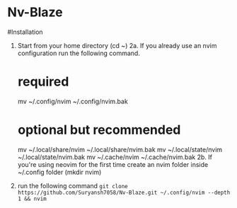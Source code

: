 # Nv-Blaze
#Installation

1. Start from your home directory (cd ~)
2a. If you already use an nvim configuration run the following command.
    # required
    mv ~/.config/nvim ~/.config/nvim.bak

    # optional but recommended
    mv ~/.local/share/nvim ~/.local/share/nvim.bak
    mv ~/.local/state/nvim ~/.local/state/nvim.bak
    mv ~/.cache/nvim ~/.cache/nvim.bak
2b. If you're using neovim for the first time create an nvim folder inside ~/.config folder (mkdir nvim)
3. run the following command 
  `git clone https://github.com/Suryansh7058/Nv-Blaze.git ~/.config/nvim --depth 1 && nvim`
